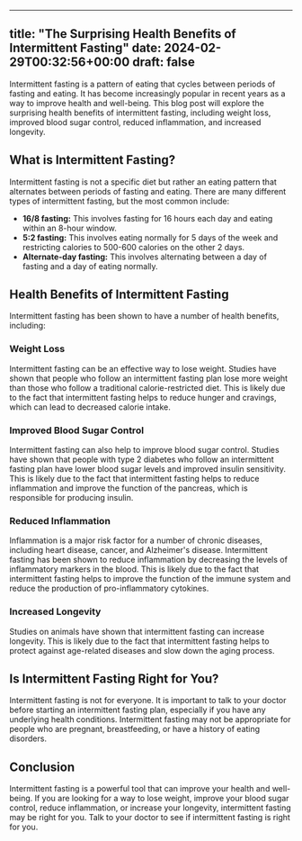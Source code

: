 
---
title: "The Surprising Health Benefits of Intermittent Fasting"
date: 2024-02-29T00:32:56+00:00
draft: false
---

Intermittent fasting is a pattern of eating that cycles between periods of fasting and eating. It has become increasingly popular in recent years as a way to improve health and well-being. This blog post will explore the surprising health benefits of intermittent fasting, including weight loss, improved blood sugar control, reduced inflammation, and increased longevity.

## What is Intermittent Fasting?

Intermittent fasting is not a specific diet but rather an eating pattern that alternates between periods of fasting and eating. There are many different types of intermittent fasting, but the most common include:

- **16/8 fasting:** This involves fasting for 16 hours each day and eating within an 8-hour window.
- **5:2 fasting:** This involves eating normally for 5 days of the week and restricting calories to 500-600 calories on the other 2 days.
- **Alternate-day fasting:** This involves alternating between a day of fasting and a day of eating normally.

## Health Benefits of Intermittent Fasting

Intermittent fasting has been shown to have a number of health benefits, including:

### Weight Loss

Intermittent fasting can be an effective way to lose weight. Studies have shown that people who follow an intermittent fasting plan lose more weight than those who follow a traditional calorie-restricted diet. This is likely due to the fact that intermittent fasting helps to reduce hunger and cravings, which can lead to decreased calorie intake.

### Improved Blood Sugar Control

Intermittent fasting can also help to improve blood sugar control. Studies have shown that people with type 2 diabetes who follow an intermittent fasting plan have lower blood sugar levels and improved insulin sensitivity. This is likely due to the fact that intermittent fasting helps to reduce inflammation and improve the function of the pancreas, which is responsible for producing insulin.

### Reduced Inflammation

Inflammation is a major risk factor for a number of chronic diseases, including heart disease, cancer, and Alzheimer's disease. Intermittent fasting has been shown to reduce inflammation by decreasing the levels of inflammatory markers in the blood. This is likely due to the fact that intermittent fasting helps to improve the function of the immune system and reduce the production of pro-inflammatory cytokines.

### Increased Longevity

Studies on animals have shown that intermittent fasting can increase longevity. This is likely due to the fact that intermittent fasting helps to protect against age-related diseases and slow down the aging process.

## Is Intermittent Fasting Right for You?

Intermittent fasting is not for everyone. It is important to talk to your doctor before starting an intermittent fasting plan, especially if you have any underlying health conditions. Intermittent fasting may not be appropriate for people who are pregnant, breastfeeding, or have a history of eating disorders.

## Conclusion

Intermittent fasting is a powerful tool that can improve your health and well-being. If you are looking for a way to lose weight, improve your blood sugar control, reduce inflammation, or increase your longevity, intermittent fasting may be right for you. Talk to your doctor to see if intermittent fasting is right for you.